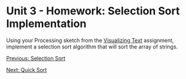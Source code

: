 # Unit 3 - Homework: Selection Sort Implementation

Using your Processing sketch from the [Visualizing Text](homework1.md) assignment, implement a selection sort algorithm that will sort the array of strings.

[Previous: Selection Sort](day2.md)

[Next: Quick Sort](day3.md)

